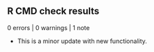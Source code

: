 ## R CMD check results

0 errors | 0 warnings | 1 note

* This is a minor update with new functionality.
